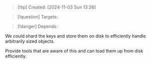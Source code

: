 
>[!tip] Created: [2024-11-03 Sun 13:26]

>[!question] Targets: 

>[!danger] Depends: 

We could shard the keys and store them on disk to efficiently handle arbitrarily sized objects.

Provide tools that are aware of this and can load them up from disk efficiently.